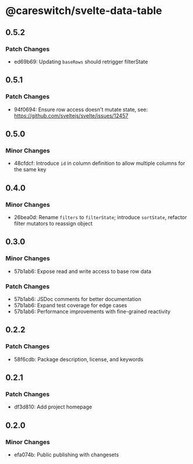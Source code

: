 # @careswitch/svelte-data-table

## 0.5.2

### Patch Changes

- ed69b69: Updating `baseRows` should retrigger filterState

## 0.5.1

### Patch Changes

- 94f0694: Ensure row access doesn't mutate state, see: https://github.com/sveltejs/svelte/issues/12457

## 0.5.0

### Minor Changes

- 48cfdcf: Introduce `id` in column definition to allow multiple columns for the same key

## 0.4.0

### Minor Changes

- 26bea0d: Rename `filters` to `filterState`; introduce `sortState`, refactor filter mutators to reassign object

## 0.3.0

### Minor Changes

- 57b1ab6: Expose read and write access to base row data

### Patch Changes

- 57b1ab6: JSDoc comments for better documentation
- 57b1ab6: Expand test coverage for edge cases
- 57b1ab6: Performance improvements with fine-grained reactivity

## 0.2.2

### Patch Changes

- 58f6cdb: Package description, license, and keywords

## 0.2.1

### Patch Changes

- df3d810: Add project homepage

## 0.2.0

### Minor Changes

- efa074b: Public publishing with changesets

